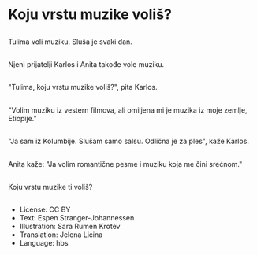 # Koju vrstu muzike voliš?

##
Tulima voli muziku. Sluša je svaki dan.

##
Njeni prijatelji Karlos i Anita takođe vole muziku.

##
"Tulima, koju vrstu muzike voliš?", pita Karlos.

##
"Volim muziku iz vestern filmova, ali omiljena mi je muzika iz moje zemlje, Etiopije."

##
"Ja sam iz Kolumbije. Slušam samo salsu. Odlična je za ples", kaže Karlos.

##
Anita kaže: "Ja volim romantične pesme i muziku koja me čini srećnom."

##
Koju vrstu muzike ti voliš?

##
* License: CC BY
* Text: Espen Stranger-Johannessen
* Illustration: Sara Rumen Krotev
* Translation: Jelena Licina
* Language: hbs

